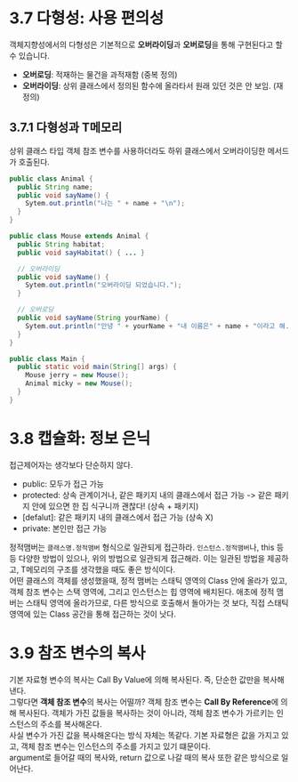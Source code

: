 # 3.7 다형성: 사용 편의성
객체지향성에서의 다형성은 기본적으로 **오버라이딩**과 **오버로딩**을 통해 구현된다고 할 수 있습니다.

- **오버로딩**: 적재하는 물건을 과적재함 (중복 정의)
- **오버라이딩**: 상위 클래스에서 정의된 함수에 올라타서 원래 있던 것은 안 보임. (재정의) 

## 3.7.1 다형성과 T메모리
상위 클래스 타입 객체 참조 변수를 사용하더라도 하위 클래스에서 오버라이딩한 메서드가 호출된다.
```java
public class Animal {
  public String name;
  public void sayName() {
    Sytem.out.println("나는 " + name + "\n");
  }
}

public class Mouse extends Animal {
  public String habitat;
  public void sayHabitat() { ... }

  // 오버라이딩
  public void sayName() {
    Sytem.out.println("오버라이딩 되었습니다.");
  }

  // 오버로딩
  public void sayName(String yourName) {
    Sytem.out.println("안녕 " + yourName + "내 이름은" + name + "이라고 해.\n");
  }
}
```
```java
public class Main {
  public static void main(String[] args) {
    Mouse jerry = new Mouse();
    Animal micky = new Mouse();
  }
}
```

# 3.8 캡슐화: 정보 은닉
접근제어자는 생각보다 단순하지 않다.
- public: 모두가 접근 가능
- protected: 상속 관계이거나, 같은 패키지 내의 클래스에서 접근 가능 -> 같은 패키지 안에 있으면 한 집 식구니까 괜찮다! (상속 + 패키지)
- [defalut]: 같은 패키지 내의 클래스에서 접근 가능 (상속 X)
- private: 본인만 접근 가능


정적맴버는 `클래스명.정적맴버` 형식으로 일관되게 접근하라. `인스턴스.정적맴버`나, this 등등 다양한 방법이 있으나, 위의 방법으로 일관되게 접근해라. 이는 일관된 방법을 제공하고, T메모리의 구조를 생각했을 때도 좋은 방식이다. <br> 
어떤 클래스의 객체를 생성했을때, 정적 맴버는 스태틱 영역의 Class 안에 올라가 있고, 객체 참조 변수는 스택 영역에, 그리고 인스턴스는 힙 영역에 배치된다. 애초에 정적 맴버는 스태틱 영역에 올라가므로, 다른 방식으로 호출해서 돌아가는 것 보다, 직접 스태틱 영역에 있는 Class 공간을 통해 접근하는 것이 낫다.   

# 3.9 참조 변수의 복사
기본 자료형 변수의 복사는 Call By Value에 의해 복사된다. 즉, 단순한 값만을 복사해낸다. <br>
그렇다면 **객체 참조 변수**의 복사는 어떨까? 객체 참조 변수는 **Call By Reference**에 의해 복사된다. 객체가 가진 값들을 복사하는 것이 아니라, 객체 참조 변수가 가르키는 인스턴스의 주소를 복사해온다. <br> 
사실 변수가 가진 값을 복사해온다는 방식 자체는 똑같다. 기본 자료형은 값을 가지고 있고, 객체 참조 변수는 인스턴스의 주소를 가지고 있기 떄문이다. <br>
argument로 들어갈 때의 복사와, return 값으로 나갈 때의 복사 또한 같은 방식으로 일어난다.